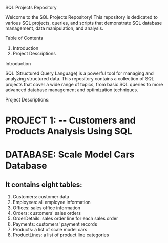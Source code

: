 SQL Projects Repository

Welcome to the SQL Projects Repository! 
This repository is dedicated to various SQL projects, queries, and scripts that demonstrate SQL database management, data manipulation, and analysis.


Table of Contents

1) Introduction
2) Project Descriptions


Introduction


SQL (Structured Query Language) is a powerful tool for managing and analyzing structured data. This repository contains a collection of SQL projects that cover a wide range of topics, from basic SQL queries to more advanced database management and optimization techniques.

Project Descriptions:

# PROJECT 1: -- Customers and Products Analysis Using SQL

 # DATABASE: Scale Model Cars Database 
 ## It contains eight tables:
 1) Customers: customer data
 2) Employees: all employee information
 3) Offices: sales office information
 4) Orders: customers' sales orders
 5) OrderDetails: sales order line for each sales order
 6) Payments: customers' payment records
 7) Products: a list of scale model cars
 8) ProductLines: a list of product line categories

